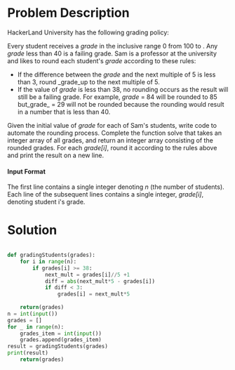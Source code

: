 # Problem Description

HackerLand University has the following grading policy:

Every student receives a _grade_ in the inclusive range 0 from 100 to .
Any _grade_ less than 40 is a failing grade.
Sam is a professor at the university and likes to round each student's _grade_ according to these rules:

- If the difference between the _grade_ and the next multiple of 5 is less than 3, round _grade_up to the next multiple of 5.
- If the value of _grade_ is less than 38, no rounding occurs as the result will still be a failing grade.
For example, _grade_ = 84 will be rounded to 85 but_grade_ = 29  will not be rounded because the rounding would result in a number that is less than 40.

Given the initial value of _grade_ for each of Sam's  students, write code to automate the rounding process. Complete the function solve that takes an integer array of all grades, and return an integer array consisting of the rounded grades. For each _grade[i]_, round it according to the rules above and print the result on a new line.

#### Input Format

The first line contains a single integer denoting _n_ (the number of students). 
Each line  of the  subsequent lines contains a single integer, _grade[i]_, denoting student i's grade.

# Solution

```python

def gradingStudents(grades):
    for i in range(n):
        if grades[i] >= 38:
            next_mult = grades[i]//5 +1
            diff = abs(next_mult*5 - grades[i])
            if diff < 3: 
                grades[i] = next_mult*5
              
    return(grades)
n = int(input())
grades = []
for _ in range(n):
    grades_item = int(input())
    grades.append(grades_item)
result = gradingStudents(grades)
print(result)
    return(grades)
```

